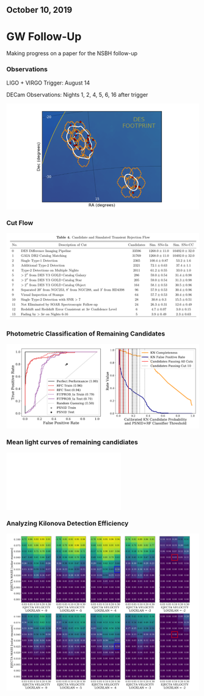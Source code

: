 ## October 10, 2019

# GW Follow-Up

Making progress on a paper for the NSBH follow-up

### Observations
LIGO + VIRGO Trigger: August 14

DECam Observations: Nights 1, 2, 4, 5, 6, 16 after trigger

![](./images/gw190814_paper_skymap.png)

### Cut Flow

![](./images/gw190814_paper_cuts.png)

### Photometric Classification of Remaining Candidates

![](./images/gw190814_paper_psnid.png)

### Mean light curves of remaining candidiates

![](./images/LightCurves.pdf)

### Analyzing Kilonova Detection Efficiency

![](./images/gw190814_paper_efficiency.png)

